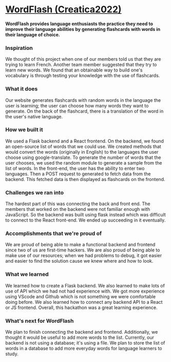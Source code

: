 # [WordFlash (Creatica2022)](https://devpost.com/software/wordflash)
**WordFlash provides language enthusiasts the practice they need to improve their language abilities by generating flashcards with words in their language of choice.**

### Inspiration
We thought of this project when one of our members told us that they are trying to learn French. Another team member suggested that they try to learn new words. We found that an obtainable way to build one's vocabulary is through testing your knowledge with the use of flashcards.

### What it does
Our website generates flashcards with random words in the language the user is learning; the user can choose how many words they want to generate. On the back of the flashcard, there is a translation of the word in the user's native language.

### How we built it
We used a Flask backend and a React frontend. On the backend, we found an open-source list of words that we could use. We created methods that would convert the words (originally in English) to the languages the user choose using google-translate. To generate the number of words that the user chooses, we used the random module to generate a sample from the list of words. In the front-end, the user has the ability to enter two languages. Then a POST request to generated to fetch data from the backend. This fetched data is then displayed as flashcards on the frontend.

### Challenges we ran into
The hardest part of this was connecting the back and front end. The members that worked on the backend were not familiar enough with JavaScript. So the backend was built using flask instead which was difficult to connect to the React front-end. We ended up succeeding in it eventually.

### Accomplishments that we're proud of
We are proud of being able to make a functional backend and frontend since two of us are first-time hackers. We are also proud of being able to make use of our resources; when we had problems to debug, it got easier and easier to find the solution cause we knew where and how to look.

### What we learned
We learned how to create a Flask backend. We also learned to make lots of use of API which we had not had experience with. We got more experience using VScode and Github which is not something we were comfortable doing before. We also learned how to connect any backend API to a React or JS frontend. Overall, this hackathon was a great learning experience.

### What's next for WordFlash
We plan to finish connecting the backend and frontend. Additionally, we thought it would be useful to add more words to the list. Currently, our backend is not using a database; it's using a file. We plan to store the list of words in a database to add more everyday words for language learners to study.
